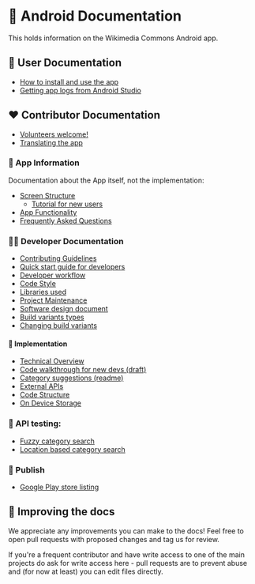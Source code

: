 # 📗 Android Documentation

This holds information on the Wikimedia Commons Android app.

## 👤 User Documentation

- [How to install and use the app](How-to-install-and-use-the-app.md)
- [Getting app logs from Android Studio](Getting-app-logs-from-Android-Studio.md)

## ❤️ Contributor Documentation

- [Volunteers welcome!](Volunteers-welcome!.md)
- [Translating the app](Translating-the-app.md)

### 📱 App Information

Documentation about the App itself, not the implementation:

* [Screen Structure](Screen-structure.md)
  * [Tutorial for new users](Tutorial-for-new-users.md)
* [App Functionality](App-functionality.md)
* [Frequently Asked Questions](Frequently-Asked-Questions.md)

### 👩‍💻 Developer Documentation

- [Contributing Guidelines](Contributing-Guidelines.md)
- [Quick start guide for developers](Quick-start-guide-for-Developers.md)
- [Developer workflow](Developer-workflow.md)
- [Code Style](Code-style.md)
- [Libraries used](Libraries-used.md)
- [Project Maintenance](Project-maintenance.md)
- [Software design document](Software-design-document.md)
- [Build variants types](/android/build-variants/Build-Variants.md)
- [Changing build variants](/android/build-variants/Changing-Build-Variants.md)

#### 🔧 Implementation

* [Technical Overview](Technical-Overview.md)
* [Code walkthrough for new devs (draft)](Code-walkthrough-for-new-devs-(draft).md)
* [Category suggestions (readme)](Category-suggestions-(readme).md)
* [External APIs](External-APIs.md)
* [Code Structure](Code-Structure.md)
* [On Device Storage](On-Device-Storage.md)

### 🧪 API testing:

- [Fuzzy category search](Fuzzy-category-search.md)
- [Location based category search](Location-based-category-search.md)

### 🚀 Publish

- [Google Play store listing](Google-Play-store-listing.md)

<!-- This is copied across README.md, ios/README.md, android/README.md - please keep them in sync! -->
## 🙌 Improving the docs

We appreciate any improvements you can make to the docs! Feel free to open pull requests with proposed changes and tag us for review.

If you're a frequent contributor and have write access to one of the main projects do ask for write access here - pull requests are to prevent abuse and (for now at least) you can edit files directly.
